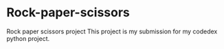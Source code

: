 # Rock-paper-scissors
Rock paper scissors project
This project is my submission for my codedex python project.

